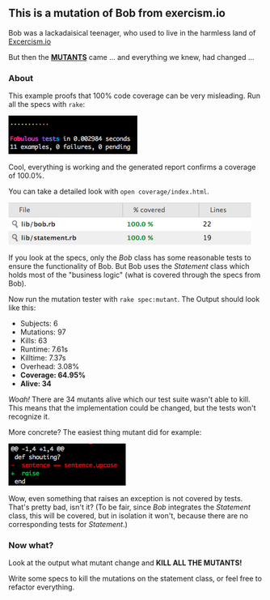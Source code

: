 ## This is a mutation of Bob from exercism.io

Bob was a lackadaisical teenager, who used to live in the harmless land of [Excercism.io](https://github.com/kytrinyx/exercism.io)

But then the [**MUTANTS**](https://github.com/mbj/mutant) came ... and everything we knew, had changed ...


### About

This example proofs that 100% code coverage can be very misleading. Run all the specs with ```rake```:

![fabulous](/img/fabulous.png)

Cool, everything is working and the generated report confirms a coverage of 100.0%.

You can take a detailed look with ```open coverage/index.html```.

![coverage](/img/coverage.png)

If you look at the specs, only the _Bob_ class has some reasonable tests to ensure the functionality of Bob. But Bob uses the _Statement_ class which holds most of the "business logic" (what is covered through the specs from Bob).

Now run the mutation tester with ```rake spec:mutant```.
The Output should look like this:

- Subjects:  6
- Mutations: 97
- Kills:     63
- Runtime:   7.61s
- Killtime:  7.37s
- Overhead:  3.08%
- **Coverage:  64.95%**
- **Alive:     34**

_Woah!_ There are 34 mutants alive which our test suite wasn't able to kill.
This means that the implementation could be changed, but the tests won't recognize it.

More concrete? The easiest thing mutant did for example:

![mutation](/img/mutation.png)

Wow, even something that raises an exception is not covered by tests. That's pretty bad, isn't it?
(To be fair, since _Bob_ integrates the _Statement_ class, this will be covered, but in isolation it won't, because there are no corresponding tests for _Statement_.)

### Now what?

Look at the output what mutant change and **KILL ALL THE MUTANTS!**

Write some specs to kill the mutations on the statement class, or feel free to refactor everything.

